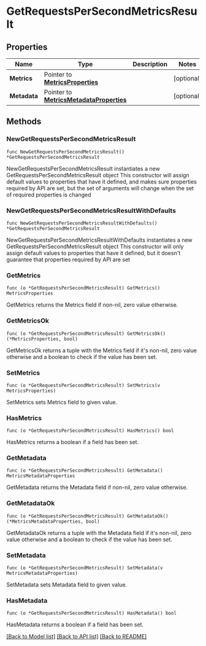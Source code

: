 # GetRequestsPerSecondMetricsResult

## Properties

Name | Type | Description | Notes
------------ | ------------- | ------------- | -------------
**Metrics** | Pointer to [**MetricsProperties**](MetricsProperties.md) |  | [optional] 
**Metadata** | Pointer to [**MetricsMetadataProperties**](MetricsMetadataProperties.md) |  | [optional] 

## Methods

### NewGetRequestsPerSecondMetricsResult

`func NewGetRequestsPerSecondMetricsResult() *GetRequestsPerSecondMetricsResult`

NewGetRequestsPerSecondMetricsResult instantiates a new GetRequestsPerSecondMetricsResult object
This constructor will assign default values to properties that have it defined,
and makes sure properties required by API are set, but the set of arguments
will change when the set of required properties is changed

### NewGetRequestsPerSecondMetricsResultWithDefaults

`func NewGetRequestsPerSecondMetricsResultWithDefaults() *GetRequestsPerSecondMetricsResult`

NewGetRequestsPerSecondMetricsResultWithDefaults instantiates a new GetRequestsPerSecondMetricsResult object
This constructor will only assign default values to properties that have it defined,
but it doesn't guarantee that properties required by API are set

### GetMetrics

`func (o *GetRequestsPerSecondMetricsResult) GetMetrics() MetricsProperties`

GetMetrics returns the Metrics field if non-nil, zero value otherwise.

### GetMetricsOk

`func (o *GetRequestsPerSecondMetricsResult) GetMetricsOk() (*MetricsProperties, bool)`

GetMetricsOk returns a tuple with the Metrics field if it's non-nil, zero value otherwise
and a boolean to check if the value has been set.

### SetMetrics

`func (o *GetRequestsPerSecondMetricsResult) SetMetrics(v MetricsProperties)`

SetMetrics sets Metrics field to given value.

### HasMetrics

`func (o *GetRequestsPerSecondMetricsResult) HasMetrics() bool`

HasMetrics returns a boolean if a field has been set.

### GetMetadata

`func (o *GetRequestsPerSecondMetricsResult) GetMetadata() MetricsMetadataProperties`

GetMetadata returns the Metadata field if non-nil, zero value otherwise.

### GetMetadataOk

`func (o *GetRequestsPerSecondMetricsResult) GetMetadataOk() (*MetricsMetadataProperties, bool)`

GetMetadataOk returns a tuple with the Metadata field if it's non-nil, zero value otherwise
and a boolean to check if the value has been set.

### SetMetadata

`func (o *GetRequestsPerSecondMetricsResult) SetMetadata(v MetricsMetadataProperties)`

SetMetadata sets Metadata field to given value.

### HasMetadata

`func (o *GetRequestsPerSecondMetricsResult) HasMetadata() bool`

HasMetadata returns a boolean if a field has been set.


[[Back to Model list]](../README.md#documentation-for-models) [[Back to API list]](../README.md#documentation-for-api-endpoints) [[Back to README]](../README.md)


